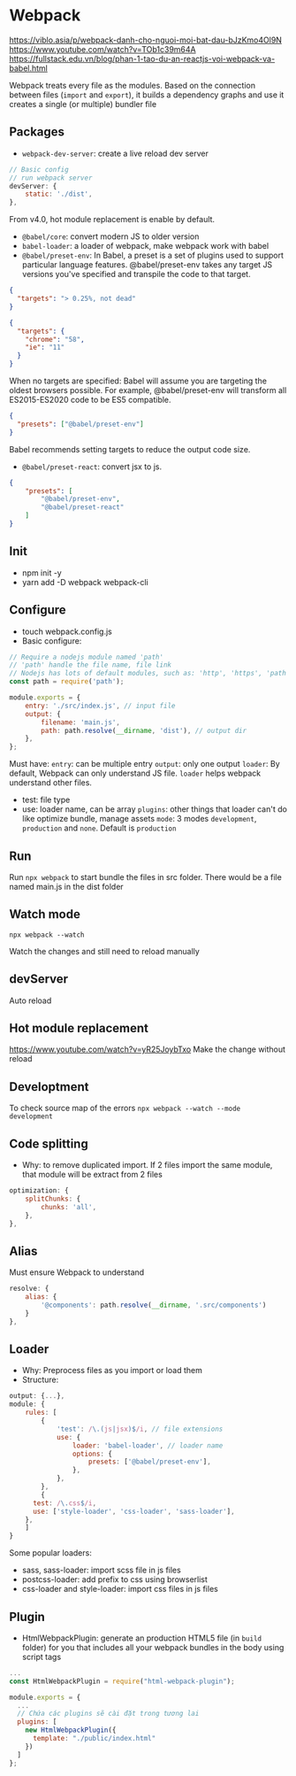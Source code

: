 # Webpack

<https://viblo.asia/p/webpack-danh-cho-nguoi-moi-bat-dau-bJzKmo4Ol9N>
<https://www.youtube.com/watch?v=TOb1c39m64A>
<https://fullstack.edu.vn/blog/phan-1-tao-du-an-reactjs-voi-webpack-va-babel.html>

Webpack treats every file as the modules. Based on the connection between files (`import` and `export`), it builds a dependency graphs and use it creates a single (or multiple) bundler file

## Packages

- `webpack-dev-server`: create a live reload dev server

```js
// Basic config
// run webpack server
devServer: {
	static: './dist', 
},
```
From v4.0, hot module replacement is enable by default.

- `@babel/core`: convert modern JS to older version
- `babel-loader`: a loader of webpack, make webpack work with babel
- `@babel/preset-env`: In Babel, a preset is a set of plugins used to support particular language features. @babel/preset-env takes any target JS versions you've specified and transpile the code to that target.

```json
{
  "targets": "> 0.25%, not dead"
}

{
  "targets": {
    "chrome": "58",
    "ie": "11"
  }
}
```

When no targets are specified: Babel will assume you are targeting the oldest browsers possible. For example, @babel/preset-env will transform all ES2015-ES2020 code to be ES5 compatible.
```json
{
  "presets": ["@babel/preset-env"]
}
```
Babel recommends setting targets to reduce the output code size.

- `@babel/preset-react`: convert jsx to js.
```json
{
    "presets": [
        "@babel/preset-env",
        "@babel/preset-react"
    ]
}
```

## Init

- npm init -y
- yarn add -D webpack webpack-cli

## Configure

- touch webpack.config.js
- Basic configure:

```javascript
// Require a nodejs module named 'path'
// 'path' handle the file name, file link
// Nodejs has lots of default modules, such as: 'http', 'https', 'path'...
const path = require('path');

module.exports = {
	entry: './src/index.js', // input file
	output: {
		filename: 'main.js',
		path: path.resolve(__dirname, 'dist'), // output dir
	},
};
```

Must have:
`entry`: can be multiple entry
`output`: only one output
`loader`: By default, Webpack can only understand JS file. `loader` helps webpack understand other files.
  - test: file type
  - use: loader name, can be array
`plugins`: other things that loader can't do like optimize bundle, manage assets
`mode`: 3 modes `development`, `production` and `none`. Default is `production`


## Run

Run `npx webpack` to start bundle the files in src folder. There would be a file named main.js in the dist folder

## Watch mode

`npx webpack --watch`

Watch the changes and still need to reload manually

## devServer

Auto reload

## Hot module replacement

<https://www.youtube.com/watch?v=yR25JoybTxo>
Make the change without reload

## Developtment

To check source map of the errors
`npx webpack --watch --mode development`

## Code splitting

- Why: to remove duplicated import. If 2 files import the same module, that module will be extract from 2 files

```javascript
optimization: {
	splitChunks: {
		chunks: 'all',
	},
},
```

## Alias

Must ensure Webpack to understand
```javascript
resolve: {
	alias: {
		'@components': path.resolve(__dirname, '.src/components')
	}
},
```

## Loader

- Why: Preprocess files as you import or load them
- Structure:

```js
output: {...},
module: {
	rules: [
		{
			'test': /\.(js|jsx)$/i, // file extensions
			use: {
				loader: 'babel-loader', // loader name
				options: {
					presets: ['@babel/preset-env'],
				},
			},
		},
		{
      test: /\.css$/i,
      use: ['style-loader', 'css-loader', 'sass-loader'],
  	},
	]
}
```

Some popular loaders:
- sass, sass-loader: import scss file in js files
- postcss-loader: add prefix to css using browserlist
- css-loader and style-loader: import css files in js files

## Plugin

- HtmlWebpackPlugin: generate an production HTML5 file (in `build` folder) for you that includes all your webpack bundles in the body using script tags
```js
...
const HtmlWebpackPlugin = require("html-webpack-plugin");

module.exports = {
  ...
  // Chứa các plugins sẽ cài đặt trong tương lai
  plugins: [
    new HtmlWebpackPlugin({
      template: "./public/index.html"
    })
  ]
};
```
